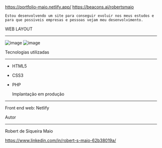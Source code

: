 
https://portfolio-maio.netlify.app/
https://beacons.ai/robertsmaio

    Estou desenvolvendo um site para conseguir evoluir nos meus estudos e para que possiveis empresas e pessoas vejam meu desenvolvimento.


  WEB LAYOUT
 ________________________________________________________
![image](https://user-images.githubusercontent.com/112484674/193478883-f428b6f2-4056-4044-9867-a4051d1d7c65.png)
![image](https://user-images.githubusercontent.com/112484674/193478902-f74b0338-4b19-4c01-95a2-08565202cf1e.png)


 Tecnologias utilizadas
_________________________________________________________
- HTML5
- CSS3
- PHP


  Implantação em produção
_________________________________________________________
Front end web: Netlify



  Autor
_________________________________________________________
Robert de Siqueira Maio 

  https://www.linkedin.com/in/robert-s-maio-62b38019a/
